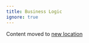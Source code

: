 ```yaml
---
title: Business Logic
ignore: true
---
```



Content moved to [new location]({{site.baseurl}}/Technical_Reference/business-logic.html)